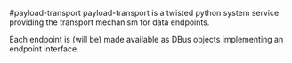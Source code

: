 #payload-transport
payload-transport is a twisted python system service providing the transport mechanism for data endpoints.

Each endpoint is (will be) made available as DBus objects implementing an endpoint interface.
